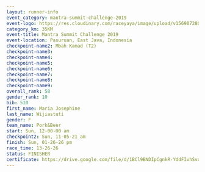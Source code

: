 ```yaml
---
layout: runner-info 
event_category: mantra-summit-challenge-2019 
event-logo: https://res.cloudinary.com/raceyaya/image/upload/v1569072809/logo/mantra-image_segrbx.jpg
category_km: 35KM 
event-title: Mantra Summit Challenge 2019 
event-location: Pasuruan, East Java, Indonesia 
checkpoint-name2: Mbah Kamad (T2) 
checkpoint-name3: 
checkpoint-name4: 
checkpoint-name5: 
checkpoint-name6: 
checkpoint-name7: 
checkpoint-name8: 
checkpoint-name9: 
overall_rank: 58
gender_rank: 10
bib: 510
first_name: Maria Josephine
last_name: Wijiastuti
gender: F
team_name: Pork&Beer
start: Sun, 12-00-00 am
checkpoint2: Sun, 11-05-21 am
finish: Sun, 01-26-26 pm
race_time: 13-26-26
status: FINISHER
certificate: https://drive.google.com/file/d/1BCl9BNDIpCgnkR-YddFIvhSvuWx1-9eR/view?usp=sharing
---
```

